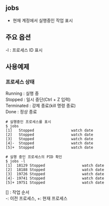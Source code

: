 ## jobs
- 현재 계정에서 실행중인 작업 표시  

## 주요 옵션  
-l : 프로세스 ID 표시  

## 사용예제  
### 프로세스 상태  
Running : 실행 중  
Stopped : 일시 중단(Ctrl + Z 입력)  
Terminated : 강제 종료(kill 명령 종료)  
Done : 정상 종료  
  
```
# 실행중인 프로세스를 표시 
$ jobs 
[1]   Stopped                 watch date
[2]   Stopped                 watch date
[3]   Stopped                 watch date
[4]-  Stopped                 watch date
[5]+  Stopped                 watch date

# 실행 중인 프로세스의 PID 확인 
$ jobs -l
[1]  18129 Stopped                 watch date
[2]  18188 Stopped                 watch date
[3]  19726 Stopped                 watch date
[4]- 19741 Stopped                 watch date
[5]+ 19751 Stopped                 watch date
```
  
[] : 작업 순서  
-: 이전 프로세스, +: 현재 프로세스  
